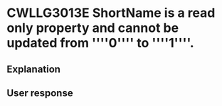 # CWLLG3013E ShortName is a read only property and cannot be updated from ''''0'''' to ''''1''''.

## Explanation

## User response
